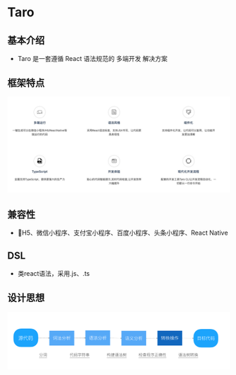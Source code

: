 <!--
 * @Description: 文件描述
 * @Author: cuiyibao001
 * @Date: 2019-05-28 10:24:11
 * @LastEditTime: 2019-05-28 13:07:46
 * @LastEditors: cuiyibao001
 -->
# Taro

## 基本介绍

* Taro 是一套遵循 React 语法规范的 多端开发 解决方案

## 框架特点

![Image text](./img/taro/frame-trait.png)

## 兼容性

* H5、微信小程序、支付宝小程序、百度小程序、头条小程序、React Native

## DSL

* 类react语法，采用.js、.ts

## 设计思想

![Image text](./img/taro/frame-design.jpg)